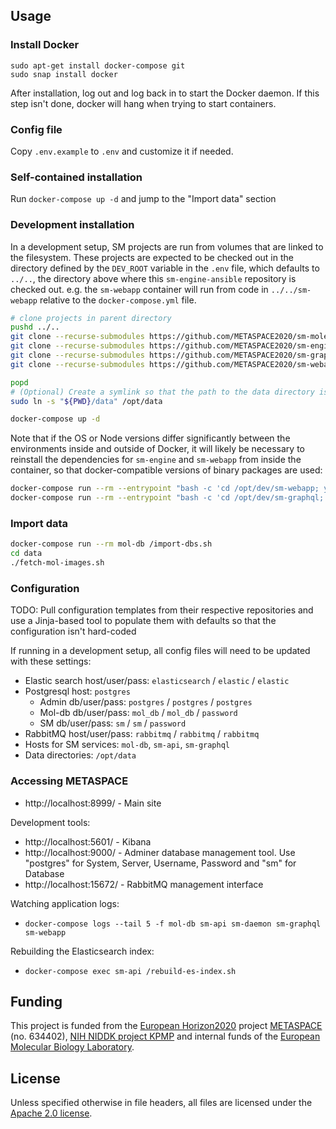## Usage

### Install Docker

```
sudo apt-get install docker-compose git
sudo snap install docker
```

After installation, log out and log back in to start the Docker daemon. If this step isn't done, docker will hang when trying to start containers.

### Config file

Copy `.env.example` to `.env` and customize it if needed.

### Self-contained installation

Run `docker-compose up -d` and jump to the "Import data" section

### Development installation

In a development setup, SM projects are run from volumes that are linked to the filesystem.
These projects are expected to be checked out in the directory defined by the `DEV_ROOT` variable
in the `.env` file, which defaults to `../..`, the directory above where this `sm-engine-ansible`
repository is checked out.
e.g. the `sm-webapp` container will run from code in `../../sm-webapp` relative to the `docker-compose.yml` file.

```bash
# clone projects in parent directory
pushd ../..
git clone --recurse-submodules https://github.com/METASPACE2020/sm-molecular-db.git
git clone --recurse-submodules https://github.com/METASPACE2020/sm-engine.git
git clone --recurse-submodules https://github.com/METASPACE2020/sm-graphql.git
git clone --recurse-submodules https://github.com/METASPACE2020/sm-webapp.git

popd
# (Optional) Create a symlink so that the path to the data directory is the same in all environments
sudo ln -s "${PWD}/data" /opt/data

docker-compose up -d
```

Note that if the OS or Node versions differ significantly between the environments inside and outside of Docker, 
it will likely be necessary to reinstall the dependencies for `sm-engine` and `sm-webapp` from inside the
container, so that docker-compatible versions of binary packages are used:

```bash
docker-compose run --rm --entrypoint "bash -c 'cd /opt/dev/sm-webapp; yarn install'" sm-webapp
docker-compose run --rm --entrypoint "bash -c 'cd /opt/dev/sm-graphql; yarn install'" sm-graphql
```

### Import data

```bash
docker-compose run --rm mol-db /import-dbs.sh
cd data
./fetch-mol-images.sh
```

### Configuration

TODO: Pull configuration templates from their respective repositories
and use a Jinja-based tool to populate them with defaults so that the configuration isn't hard-coded

If running in a development setup, all config files will need to be updated with these settings:

* Elastic search host/user/pass: `elasticsearch` / `elastic` / `elastic`
* Postgresql host: `postgres`
    * Admin db/user/pass: `postgres` / `postgres` / `postgres`
    * Mol-db db/user/pass: `mol_db` / `mol_db` / `password`
    * SM db/user/pass: `sm` / `sm` / `password`
* RabbitMQ host/user/pass: `rabbitmq` / `rabbitmq` / `rabbitmq`
* Hosts for SM services: `mol-db`, `sm-api`, `sm-graphql`
* Data directories: `/opt/data`

### Accessing METASPACE

* http://localhost:8999/ - Main site

Development tools:

* http://localhost:5601/ - Kibana
* http://localhost:9000/ - Adminer database management tool. Use "postgres" for System, Server, Username, Password and "sm" for Database
* http://localhost:15672/ - RabbitMQ management interface

Watching application logs:

* `docker-compose logs --tail 5 -f mol-db sm-api sm-daemon sm-graphql sm-webapp`

Rebuilding the Elasticsearch index:

* `docker-compose exec sm-api /rebuild-es-index.sh`

## Funding

This project is funded from the [European Horizon2020](https://ec.europa.eu/programmes/horizon2020/)
project [METASPACE](http://project.metaspace2020.eu/) (no. 634402),
[NIH NIDDK project KPMP](http://kpmp.org/)
and internal funds of the [European Molecular Biology Laboratory](https://www.embl.org/).

## License

Unless specified otherwise in file headers, all files are licensed under the [Apache 2.0 license](LICENSE).
